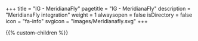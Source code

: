 +++
title = "IG - MeridianaFly"
pagetitle = "IG - MeridianaFly"
description = "MeridianaFly integration"
weight = 1
alwaysopen = false
isDirectory = false
icon = "fa-info"
svgicon = "images/Meridianafly.svg"
+++

{{% custom-children %}}